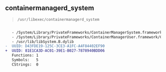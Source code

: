 ## containermanagerd_system

> `/usr/libexec/containermanagerd_system`

```diff

   - /System/Library/PrivateFrameworks/ContainerManagerSystem.framework/ContainerManagerSystem
   - /System/Library/PrivateFrameworks/ContainerManagerUser.framework/ContainerManagerUser
   - /usr/lib/libSystem.B.dylib
-  UUID: D43FDE19-125C-3CE3-A1FC-A4F84402EF90
+  UUID: 81E1CA3D-AC01-39E1-B027-7878940BDD06
   Functions: 1
   Symbols:   5
   CStrings:  0

```
